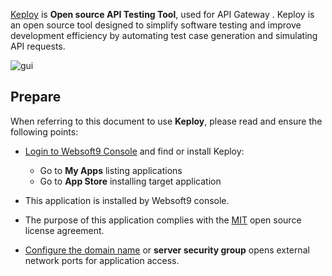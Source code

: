 [Keploy](https://keploy.io) is **Open source API Testing Tool**, used for API Gateway . Keploy is an open source tool designed to simplify software testing and improve development efficiency by automating test case generation and simulating API requests.


![gui](https://libs.websoft9.com/Websoft9/DocsPicture/zh/keploy/keploy-gui-websoft9.png)


## Prepare

When referring to this document to use **Keploy**, please read and ensure the following points:

- [Login to Websoft9 Console](./login-console) and find or install Keploy:
  - Go to **My Apps** listing applications 
  - Go to **App Store** installing target application

- This application is installed by Websoft9 console.


- The purpose of this application complies with the [MIT](https://opensource.org/licenses/MIT) open source license agreement.


- [Configure the domain name](./domain-set) or **server security group** opens external network ports for application access.
